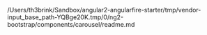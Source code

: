 /Users/th3brink/Sandbox/angular2-angularfire-starter/tmp/vendor-input_base_path-YQBge20K.tmp/0/ng2-bootstrap/components/carousel/readme.md